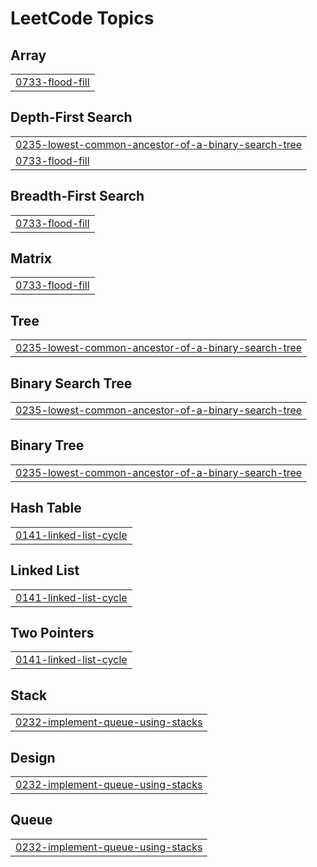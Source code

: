<!---LeetCode Topics Start-->
# LeetCode Topics
## Array
|  |
| ------- |
| [0733-flood-fill](https://github.com/paul-sopin/leetcode/tree/master/0733-flood-fill) |
## Depth-First Search
|  |
| ------- |
| [0235-lowest-common-ancestor-of-a-binary-search-tree](https://github.com/paul-sopin/leetcode/tree/master/0235-lowest-common-ancestor-of-a-binary-search-tree) |
| [0733-flood-fill](https://github.com/paul-sopin/leetcode/tree/master/0733-flood-fill) |
## Breadth-First Search
|  |
| ------- |
| [0733-flood-fill](https://github.com/paul-sopin/leetcode/tree/master/0733-flood-fill) |
## Matrix
|  |
| ------- |
| [0733-flood-fill](https://github.com/paul-sopin/leetcode/tree/master/0733-flood-fill) |
## Tree
|  |
| ------- |
| [0235-lowest-common-ancestor-of-a-binary-search-tree](https://github.com/paul-sopin/leetcode/tree/master/0235-lowest-common-ancestor-of-a-binary-search-tree) |
## Binary Search Tree
|  |
| ------- |
| [0235-lowest-common-ancestor-of-a-binary-search-tree](https://github.com/paul-sopin/leetcode/tree/master/0235-lowest-common-ancestor-of-a-binary-search-tree) |
## Binary Tree
|  |
| ------- |
| [0235-lowest-common-ancestor-of-a-binary-search-tree](https://github.com/paul-sopin/leetcode/tree/master/0235-lowest-common-ancestor-of-a-binary-search-tree) |
## Hash Table
|  |
| ------- |
| [0141-linked-list-cycle](https://github.com/paul-sopin/leetcode/tree/master/0141-linked-list-cycle) |
## Linked List
|  |
| ------- |
| [0141-linked-list-cycle](https://github.com/paul-sopin/leetcode/tree/master/0141-linked-list-cycle) |
## Two Pointers
|  |
| ------- |
| [0141-linked-list-cycle](https://github.com/paul-sopin/leetcode/tree/master/0141-linked-list-cycle) |
## Stack
|  |
| ------- |
| [0232-implement-queue-using-stacks](https://github.com/paul-sopin/leetcode/tree/master/0232-implement-queue-using-stacks) |
## Design
|  |
| ------- |
| [0232-implement-queue-using-stacks](https://github.com/paul-sopin/leetcode/tree/master/0232-implement-queue-using-stacks) |
## Queue
|  |
| ------- |
| [0232-implement-queue-using-stacks](https://github.com/paul-sopin/leetcode/tree/master/0232-implement-queue-using-stacks) |
<!---LeetCode Topics End-->

